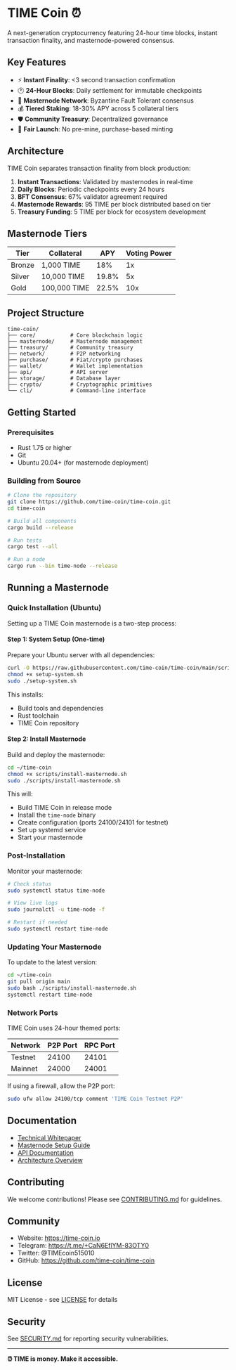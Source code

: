 # TIME Coin ⏰

A next-generation cryptocurrency featuring 24-hour time blocks, instant transaction finality, and masternode-powered consensus.

## Key Features

- ⚡ **Instant Finality**: <3 second transaction confirmation
- 🕐 **24-Hour Blocks**: Daily settlement for immutable checkpoints
- 🔗 **Masternode Network**: Byzantine Fault Tolerant consensus
- 💰 **Tiered Staking**: 18-30% APY across 5 collateral tiers
- 🛡️ **Community Treasury**: Decentralized governance
- 🚀 **Fair Launch**: No pre-mine, purchase-based minting

## Architecture

TIME Coin separates transaction finality from block production:

1. **Instant Transactions**: Validated by masternodes in real-time
2. **Daily Blocks**: Periodic checkpoints every 24 hours
3. **BFT Consensus**: 67% validator agreement required
4. **Masternode Rewards**: 95 TIME per block distributed based on tier
5. **Treasury Funding**: 5 TIME per block for ecosystem development

## Masternode Tiers

| Tier | Collateral | APY | Voting Power |
|------|-----------|-----|--------------|
| Bronze | 1,000 TIME | 18% | 1x |
| Silver | 10,000 TIME | 19.8% | 5x |
| Gold   | 100,000 TIME | 22.5% | 10x |

## Project Structure

```
time-coin/
├── core/           # Core blockchain logic
├── masternode/     # Masternode management
├── treasury/       # Community treasury
├── network/        # P2P networking
├── purchase/       # Fiat/crypto purchases
├── wallet/         # Wallet implementation
├── api/            # API server
├── storage/        # Database layer
├── crypto/         # Cryptographic primitives
└── cli/            # Command-line interface
```

## Getting Started

### Prerequisites

- Rust 1.75 or higher
- Git
- Ubuntu 20.04+ (for masternode deployment)

### Building from Source

```bash
# Clone the repository
git clone https://github.com/time-coin/time-coin.git
cd time-coin

# Build all components
cargo build --release

# Run tests
cargo test --all

# Run a node
cargo run --bin time-node --release
```

## Running a Masternode

### Quick Installation (Ubuntu)

Setting up a TIME Coin masternode is a two-step process:

#### Step 1: System Setup (One-time)

Prepare your Ubuntu server with all dependencies:

```bash
curl -O https://raw.githubusercontent.com/time-coin/time-coin/main/scripts/setup-system.sh
chmod +x setup-system.sh
sudo ./setup-system.sh
```

This installs:
- Build tools and dependencies
- Rust toolchain
- TIME Coin repository

#### Step 2: Install Masternode

Build and deploy the masternode:

```bash
cd ~/time-coin
chmod +x scripts/install-masternode.sh
sudo ./scripts/install-masternode.sh
```

This will:
- Build TIME Coin in release mode
- Install the `time-node` binary
- Create configuration (ports 24100/24101 for testnet)
- Set up systemd service
- Start your masternode

### Post-Installation

Monitor your masternode:

```bash
# Check status
sudo systemctl status time-node

# View live logs
sudo journalctl -u time-node -f

# Restart if needed
sudo systemctl restart time-node
```

### Updating Your Masternode

To update to the latest version:

```bash
cd ~/time-coin
git pull origin main
sudo bash ./scripts/install-masternode.sh
systemctl restart time-node
```

### Network Ports

TIME Coin uses 24-hour themed ports:

| Network | P2P Port | RPC Port |
|---------|----------|----------|
| Testnet | 24100 | 24101 |
| Mainnet | 24000 | 24001 |

If using a firewall, allow the P2P port:

```bash
sudo ufw allow 24100/tcp comment 'TIME Coin Testnet P2P'
```

## Documentation

- [Technical Whitepaper](docs/whitepaper-technical.md)
- [Masternode Setup Guide](docs/masternodes/setup-guide.md)
- [API Documentation](docs/api/README.md)
- [Architecture Overview](docs/architecture/README.md)

## Contributing

We welcome contributions! Please see [CONTRIBUTING.md](CONTRIBUTING.md) for guidelines.

## Community

- Website: https://time-coin.io
- Telegram: https://t.me/+CaN6EflYM-83OTY0
- Twitter: @TIMEcoin515010
- GitHub: https://github.com/time-coin/time-coin

## License

MIT License - see [LICENSE](LICENSE) for details

## Security

See [SECURITY.md](SECURITY.md) for reporting security vulnerabilities.

---

**⏰ TIME is money. Make it accessible.**
